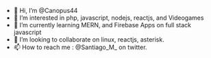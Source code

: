 - 👋 Hi, I’m @Canopus44
- 👀 I’m interested in php, javascript, nodejs, reactjs, and Videogames
- 🌱 I’m currently learning MERN, and Firebase Apps on full stack javascript
- 💞️ I’m looking to collaborate on linux, reactjs, asterisk.
- 📫 How to reach me : @Santiago_M_ on twitter.

<!---
Canopus44/Canopus44 is a ✨ special ✨ repository because its `README.md` (this file) appears on your GitHub profile.
You can click the Preview link to take a look at your changes.
--->
